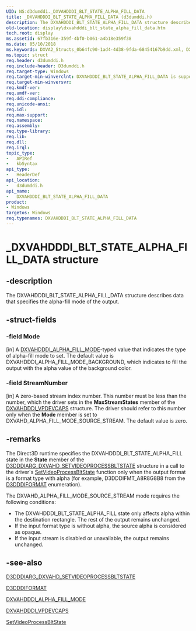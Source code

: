 ```yaml
---
UID: NS:d3dumddi._DXVAHDDDI_BLT_STATE_ALPHA_FILL_DATA
title: _DXVAHDDDI_BLT_STATE_ALPHA_FILL_DATA (d3dumddi.h)
description: The DXVAHDDDI_BLT_STATE_ALPHA_FILL_DATA structure describes data that specifies the alpha-fill mode of the output.
old-location: display\dxvahdddi_blt_state_alpha_fill_data.htm
tech.root: display
ms.assetid: 67fb316e-359f-4bf0-b061-a4b18e359f38
ms.date: 05/10/2018
ms.keywords: DXVA2_Structs_0b64fc90-1ad4-4d38-9fda-68454167b9dd.xml, DXVAHDDDI_BLT_STATE_ALPHA_FILL_DATA, DXVAHDDDI_BLT_STATE_ALPHA_FILL_DATA structure [Display Devices], _DXVAHDDDI_BLT_STATE_ALPHA_FILL_DATA, d3dumddi/DXVAHDDDI_BLT_STATE_ALPHA_FILL_DATA, display.dxvahdddi_blt_state_alpha_fill_data
ms.topic: struct
req.header: d3dumddi.h
req.include-header: D3dumddi.h
req.target-type: Windows
req.target-min-winverclnt: DXVAHDDDI_BLT_STATE_ALPHA_FILL_DATA is supported beginning with the Windows 7 operating system.
req.target-min-winversvr: 
req.kmdf-ver: 
req.umdf-ver: 
req.ddi-compliance: 
req.unicode-ansi: 
req.idl: 
req.max-support: 
req.namespace: 
req.assembly: 
req.type-library: 
req.lib: 
req.dll: 
req.irql: 
topic_type:
-	APIRef
-	kbSyntax
api_type:
-	HeaderDef
api_location:
-	d3dumddi.h
api_name:
-	DXVAHDDDI_BLT_STATE_ALPHA_FILL_DATA
product:
- Windows
targetos: Windows
req.typenames: DXVAHDDDI_BLT_STATE_ALPHA_FILL_DATA
---
```


# _DXVAHDDDI_BLT_STATE_ALPHA_FILL_DATA structure


## -description


The DXVAHDDDI_BLT_STATE_ALPHA_FILL_DATA structure describes data that specifies the alpha-fill mode of the output. 


## -struct-fields




### -field Mode

[in] A <a href="https://msdn.microsoft.com/library/windows/hardware/ff562974">DXVAHDDDI_ALPHA_FILL_MODE</a>-typed value that indicates the type of alpha-fill mode to set. The default value is DXVAHDDDI_ALPHA_FILL_MODE_BACKGROUND, which indicates to fill the output with the alpha value of the background color. 


### -field StreamNumber

[in] A zero-based stream index number. This number must be less than the number, which the driver sets in the <b>MaxStreamStates</b> member of the <a href="https://msdn.microsoft.com/library/windows/hardware/ff563113">DXVAHDDDI_VPDEVCAPS</a> structure. The driver should refer to this number only when the <b>Mode</b> member is set to DXVAHD_ALPHA_FILL_MODE_SOURCE_STREAM. The default value is zero. 


## -remarks



The Direct3D runtime specifies the DXVAHDDDI_BLT_STATE_ALPHA_FILL state in the <b>State</b> member of the <a href="https://msdn.microsoft.com/library/windows/hardware/ff543093">D3DDDIARG_DXVAHD_SETVIDEOPROCESSBLTSTATE</a> structure in a call to the driver's <a href="https://msdn.microsoft.com/6796372c-279d-427c-a2a4-9b7c99494f53">SetVideoProcessBltState</a> function only when the output format is a format type with alpha (for example, D3DDDIFMT_A8R8G8B8 from the <a href="https://msdn.microsoft.com/library/windows/hardware/ff544312">D3DDDIFORMAT</a> enumeration).

The DXVAHD_ALPHA_FILL_MODE_SOURCE_STREAM mode requires the following conditions:

<ul>
<li>
The DXVAHDDDI_BLT_STATE_ALPHA_FILL state only affects alpha within the destination rectangle. The rest of the output remains unchanged. 

</li>
<li>
If the input format type is without alpha, the source alpha is considered as opaque. 

</li>
<li>
If the input stream is disabled or unavailable, the output remains unchanged. 

</li>
</ul>



## -see-also




<a href="https://msdn.microsoft.com/library/windows/hardware/ff543093">D3DDDIARG_DXVAHD_SETVIDEOPROCESSBLTSTATE</a>



<a href="https://msdn.microsoft.com/library/windows/hardware/ff544312">D3DDDIFORMAT</a>



<a href="https://msdn.microsoft.com/library/windows/hardware/ff562974">DXVAHDDDI_ALPHA_FILL_MODE</a>



<a href="https://msdn.microsoft.com/library/windows/hardware/ff563113">DXVAHDDDI_VPDEVCAPS</a>



<a href="https://msdn.microsoft.com/6796372c-279d-427c-a2a4-9b7c99494f53">SetVideoProcessBltState</a>
 

 

